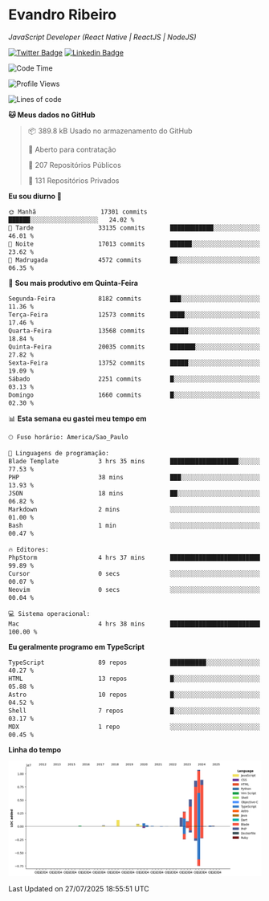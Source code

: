 # Evandro **Ribeiro**

*JavaScript Developer (React Native | ReactJS | NodeJS)*

[![Twitter Badge](https://img.shields.io/badge/-@ribeiroevandro-201B2D?style=flat-square&labelColor=201B2D&logo=twitter&logoColor=white&link=https://twitter.com/ribeiroevandro)](https://twitter.com/ribeiroevandro) 
[![Linkedin Badge](https://img.shields.io/badge/-Evandro%20Ribeiro-201B2D?style=flat-square&logo=Linkedin&logoColor=white&link=https://www.linkedin.com/in/ribeiroevandro)](https://www.linkedin.com/in/ribeiroevandro) 


<!--START_SECTION:waka-->
![Code Time](http://img.shields.io/badge/Code%20Time-4%2C598%20hrs%2013%20mins-blue)

![Profile Views](http://img.shields.io/badge/Visualizac%C3%B5es%20do%20perfil-0-blue)

![Lines of code](https://img.shields.io/badge/Desde%20o%20Hello%20World%20eu%20escrevi-42.4%20million%20linhas%20de%20c%C3%B3digo-blue)

**🐱 Meus dados no GitHub** 

> 📦 389.8 kB Usado no armazenamento do GitHub 
 > 
> 💼 Aberto para contratação
 > 
> 📜 207 Repositórios Públicos 
 > 
> 🔑 131 Repositórios Privados 
 > 
**Eu sou diurno 🐤** 

```text
🌞 Manhã                  17301 commits       ██████░░░░░░░░░░░░░░░░░░░   24.02 % 
🌆 Tarde                  33135 commits       ████████████░░░░░░░░░░░░░   46.01 % 
🌃 Noite                  17013 commits       ██████░░░░░░░░░░░░░░░░░░░   23.62 % 
🌙 Madrugada              4572 commits        ██░░░░░░░░░░░░░░░░░░░░░░░   06.35 % 
```
📅 **Sou mais produtivo em Quinta-Feira** 

```text
Segunda-Feira            8182 commits        ███░░░░░░░░░░░░░░░░░░░░░░   11.36 % 
Terça-Feira              12573 commits       ████░░░░░░░░░░░░░░░░░░░░░   17.46 % 
Quarta-Feira             13568 commits       █████░░░░░░░░░░░░░░░░░░░░   18.84 % 
Quinta-Feira             20035 commits       ███████░░░░░░░░░░░░░░░░░░   27.82 % 
Sexta-Feira              13752 commits       █████░░░░░░░░░░░░░░░░░░░░   19.09 % 
Sábado                   2251 commits        █░░░░░░░░░░░░░░░░░░░░░░░░   03.13 % 
Domingo                  1660 commits        █░░░░░░░░░░░░░░░░░░░░░░░░   02.30 % 
```


📊 **Esta semana eu gastei meu tempo em** 

```text
🕑︎ Fuso horário: America/Sao_Paulo

💬 Linguagens de programação: 
Blade Template           3 hrs 35 mins       ███████████████████░░░░░░   77.53 % 
PHP                      38 mins             ███░░░░░░░░░░░░░░░░░░░░░░   13.93 % 
JSON                     18 mins             ██░░░░░░░░░░░░░░░░░░░░░░░   06.82 % 
Markdown                 2 mins              ░░░░░░░░░░░░░░░░░░░░░░░░░   01.00 % 
Bash                     1 min               ░░░░░░░░░░░░░░░░░░░░░░░░░   00.47 % 

🔥 Editores: 
PhpStorm                 4 hrs 37 mins       █████████████████████████   99.89 % 
Cursor                   0 secs              ░░░░░░░░░░░░░░░░░░░░░░░░░   00.07 % 
Neovim                   0 secs              ░░░░░░░░░░░░░░░░░░░░░░░░░   00.04 % 

💻 Sistema operacional: 
Mac                      4 hrs 38 mins       █████████████████████████   100.00 % 
```

**Eu geralmente programo em TypeScript** 

```text
TypeScript               89 repos            ██████████░░░░░░░░░░░░░░░   40.27 % 
HTML                     13 repos            █░░░░░░░░░░░░░░░░░░░░░░░░   05.88 % 
Astro                    10 repos            █░░░░░░░░░░░░░░░░░░░░░░░░   04.52 % 
Shell                    7 repos             █░░░░░░░░░░░░░░░░░░░░░░░░   03.17 % 
MDX                      1 repo              ░░░░░░░░░░░░░░░░░░░░░░░░░   00.45 % 
```



**Linha do tempo**

![Lines of Code chart](https://raw.githubusercontent.com/ribeiroevandro/ribeiroevandro/main/assets/bar_graph.png)


 Last Updated on 27/07/2025 18:55:51 UTC
<!--END_SECTION:waka-->
